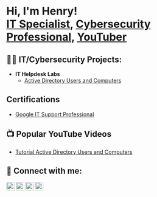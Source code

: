 <h1>Hi, I'm Henry! <br/><a href="https://github.com/henryokoye">IT Specialist</a>, <a href="https://www.linkedin.com/in/henry-okoye-8218b4318/">Cybersecurity Professional</a>, <a href="https://www.youtube.com/@henry_okoye">YouTuber</a></h1>

<h2>👨‍💻 IT/Cybersecurity Projects:</h2>

- <b>IT Helpdesk Labs</b>
  - [Active Directory Users and Computers](https://github.com/henryokoye/Algorithms-Practice)
<h2>Certifications</h2>

- [Google IT Support Professional](https://www.credly.com/badges/bbc9cee0-3634-47c6-b96e-d785177a38e1/linked_in_profile)
<h2>📺 Popular YouTube Videos</h2>

- [Tutorial Active Directory Users and Computers](https:/)

<h2> 🤳 Connect with me:</h2>

[<img align="left" alt="HenryOkoye | YouTube" width="22px" src="https://cdn.jsdelivr.net/npm/simple-icons@v3/icons/youtube.svg" />][youtube]
[<img align="left" alt="HenryOkoye | Twitter" width="22px" src="https://cdn.jsdelivr.net/npm/simple-icons@v3/icons/twitter.svg" />][twitter]
[<img align="left" alt="HenryOkoye | LinkedIn" width="22px" src="https://cdn.jsdelivr.net/npm/simple-icons@v3/icons/linkedin.svg" />][linkedin]
[<img align="left" alt="HenryOkoye | Instagram" width="22px" src="https://cdn.jsdelivr.net/npm/simple-icons@v3/icons/instagram.svg" />][instagram]

[twitter]: https://twitter.com/Henry0koye
[youtube]: https://www.youtube.com/@Henry-Okoye
[instagram]: https://www.instagram.com/0c.henry?igsh=YWtuaWFibGg4YnB4&utm_source=qr
[linkedin]: https://www.linkedin.com/in/henry-okoye-8218b4318

<!--
**joshmadakor1/joshmadakor1** is a ✨ _special_ ✨ repository because its `README.md` (this file) appears on your GitHub profile.

Here are some ideas to get you started:

- 🔭 I’m currently working on ...
- 🌱 I’m currently learning ...
- 👯 I’m looking to collaborate on ...
- 🤔 I’m looking for help with ...
- 💬 Ask me about ...
- 📫 How to reach me: ...
- 😄 Pronouns: ...
- ⚡ Fun fact: ...
-->

